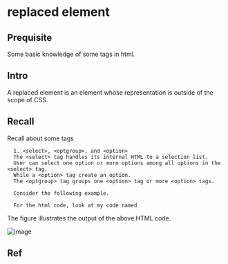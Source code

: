 # replaced element
## Prequisite
Some basic knowledge of some tags in html.

## Intro
A replaced element is an element whose representation is outside of the scope of CSS.

## Recall
Recall about some tags
      
      1. <select>, <optgroup>, and <option>
      The <select> tag handles its internal HTML to a selection list. 
      User can select one option or more options among all options in the <select> tag.
      While a <option> tag create an option.
      The <optgroup> tag groups one <option> tag or more <option> tags.
      
      Consider the following example.
      
      For the html code, look at my code named
      

The figure illustrates the output of the above HTML code.

![image](https://user-images.githubusercontent.com/75050655/236366333-99e3996a-7069-4637-94b1-43d51974162e.png)

      
      

## Ref
